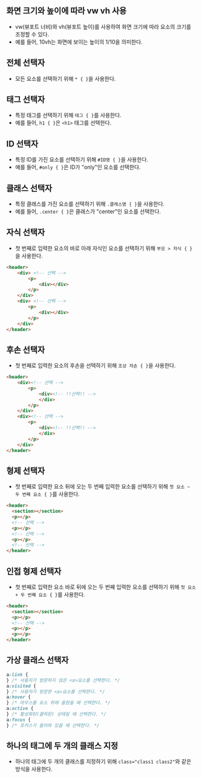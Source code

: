 ## 화면 크기와 높이에 따라 vw vh 사용

- vw(뷰포트 너비)와 vh(뷰포트 높이)를 사용하여 화면 크기에 따라 요소의 크기를 조정할 수 있다.
- 예를 들어, 10vh는 화면에 보이는 높이의 1/10을 의미한다.

## 전체 선택자

- 모든 요소를 선택하기 위해 `* { }`을 사용한다.

## 태그 선택자

- 특정 태그를 선택하기 위해 `태그 { }`를 사용한다.
- 예를 들어, `h1 { }`은 `<h1>` 태그를 선택한다.

## ID 선택자

- 특정 ID를 가진 요소를 선택하기 위해 `#ID명 { }`을 사용한다.
- 예를 들어, `#only { }`은 ID가 "only"인 요소를 선택한다.

## 클래스 선택자

- 특정 클래스를 가진 요소를 선택하기 위해 `.클래스명 { }`을 사용한다.
- 예를 들어, `.center { }`은 클래스가 "center"인 요소를 선택한다.

## 자식 선택자

- 첫 번째로 입력한 요소의 바로 아래 자식인 요소를 선택하기 위해 `부모 > 자식 { }`을 사용한다.

```html
<header>
	<div> <!-- 선택 -->
		<p>
			<div></div>
		</p>
	</div>
	<div> <!-- 선택 -->
		<p>
			<div></div>
		</p>
	</div>
</header>
```

## 후손 선택자

- 첫 번째로 입력한 요소의 후손을 선택하기 위해 `조상 자손 { }`을 사용한다.

```html
<header>
	<div><!-- 선택 -->
		<p>
			<div><!-- !!선택!! -->
			</div>
		</p>
	</div>
	<div><!-- 선택 -->
		<p>
			<div><!-- !!선택!! -->
			</div>
		</p>
	</div>
</header>
```

## 형제 선택자

- 첫 번째로 입력한 요소 뒤에 오는 두 번째 입력한 요소를 선택하기 위해 `첫 요소 ~ 두 번째 요소 { }`를 사용한다.

```html
<header>
  <section></section>
  <p></p>
  <!-- 선택 -->
  <p></p>
  <!-- 선택 -->
  <p></p>
  <!-- 선택 -->
</header>
```

## 인접 형제 선택자

- 첫 번째로 입력한 요소 바로 뒤에 오는 두 번째 입력한 요소를 선택하기 위해 `첫 요소 + 두 번째 요소 { }`를 사용한다.

```html
<header>
  <section></section>
  <p></p>
  <!-- 선택 -->
  <p></p>
  <p></p>
</header>
```

## 가상 클래스 선택자

```css
a:link {
} /* 사용자가 방문하지 않은 <a>요소를 선택한다. */
a:visited {
} /* 사용자가 방문한 <a>요소를 선택한다. */
a:hover {
} /* 마우스를 요소 위에 올렸을 때 선택한다. */
a:active {
} /* 활성화된(클릭된) 상태일 때 선택한다. */
a:focus {
} /* 포커스가 들어와 있을 때 선택한다. */
```

## 하나의 태그에 두 개의 클래스 지정

- 하나의 태그에 두 개의 클래스를 지정하기 위해 `class="class1 class2"`와 같은 방식을 사용한다.

